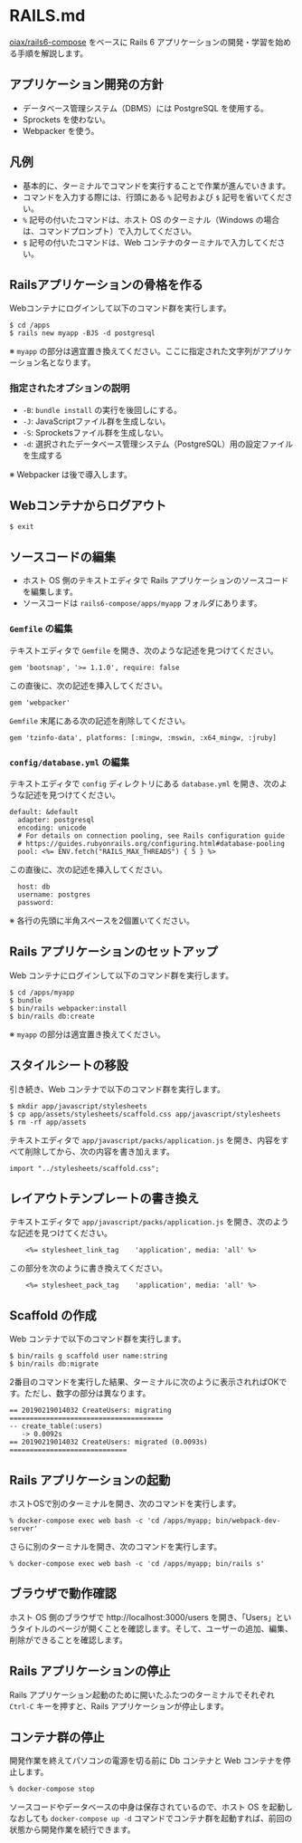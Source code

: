 # RAILS.md

[oiax/rails6-compose](https://github.com/oiax/rails6-compose) をベースに Rails 6 アプリケーションの開発・学習を始める手順を解説します。

## アプリケーション開発の方針

* データベース管理システム（DBMS）には PostgreSQL を使用する。
* Sprockets を使わない。
* Webpacker を使う。

## 凡例

* 基本的に、ターミナルでコマンドを実行することで作業が進んでいきます。
* コマンドを入力する際には、行頭にある `%` 記号および `$` 記号を省いてください。
* `%` 記号の付いたコマンドは、ホスト OS のターミナル（Windows の場合は、コマンドプロンプト）で入力してください。
* `$` 記号の付いたコマンドは、Web コンテナのターミナルで入力してください。

## Railsアプリケーションの骨格を作る

Webコンテナにログインして以下のコマンド群を実行します。

```
$ cd /apps
$ rails new myapp -BJS -d postgresql
```

※ `myapp` の部分は適宜置き換えてください。ここに指定された文字列がアプリケーション名となります。

### 指定されたオプションの説明

* `-B`: `bundle install` の実行を後回しにする。
* `-J`: JavaScriptファイル群を生成しない。
* `-S`: Sprocketsファイル群を生成しない。
* `-d`: 選択されたデータベース管理システム（PostgreSQL）用の設定ファイルを生成する

※ Webpacker は後で導入します。

## Webコンテナからログアウト

```
$ exit
```

## ソースコードの編集

* ホスト OS 側のテキストエディタで Rails アプリケーションのソースコードを編集します。
* ソースコードは `rails6-compose/apps/myapp` フォルダにあります。

### `Gemfile` の編集

テキストエディタで `Gemfile` を開き、次のような記述を見つけてください。

```
gem 'bootsnap', '>= 1.1.0', require: false
```

この直後に、次の記述を挿入してください。

```
gem 'webpacker'
```

`Gemfile` 末尾にある次の記述を削除してください。

```
gem 'tzinfo-data', platforms: [:mingw, :mswin, :x64_mingw, :jruby]
```

### `config/database.yml` の編集

テキストエディタで `config` ディレクトリにある `database.yml` を開き、次のような記述を見つけてください。

```
default: &default
  adapter: postgresql
  encoding: unicode
  # For details on connection pooling, see Rails configuration guide
  # https://guides.rubyonrails.org/configuring.html#database-pooling
  pool: <%= ENV.fetch("RAILS_MAX_THREADS") { 5 } %>
```

この直後に、次の記述を挿入してください。

```
  host: db
  username: postgres
  password:
```

※ 各行の先頭に半角スペースを2個置いてください。

## Rails アプリケーションのセットアップ

Web コンテナにログインして以下のコマンド群を実行します。

```
$ cd /apps/myapp
$ bundle
$ bin/rails webpacker:install
$ bin/rails db:create
```

※ `myapp` の部分は適宜置き換えてください。

## スタイルシートの移設

引き続き、Web コンテナで以下のコマンド群を実行します。

```
$ mkdir app/javascript/stylesheets
$ cp app/assets/stylesheets/scaffold.css app/javascript/stylesheets
$ rm -rf app/assets
```

テキストエディタで `app/javascript/packs/application.js` を開き、内容をすべて削除してから、次の内容を書き加えます。

```
import "../stylesheets/scaffold.css";
```

## レイアウトテンプレートの書き換え

テキストエディタで `app/javascript/packs/application.js` を開き、次のような記述を見つけてください。

```
    <%= stylesheet_link_tag    'application', media: 'all' %>
```

この部分を次のように書き換えてください。

```
    <%= stylesheet_pack_tag    'application', media: 'all' %>
```

## Scaffold の作成

Web コンテナで以下のコマンド群を実行します。

```
$ bin/rails g scaffold user name:string
$ bin/rails db:migrate
```

2番目のコマンドを実行した結果、ターミナルに次のように表示されればOKです。ただし、数字の部分は異なります。

```
== 20190219014032 CreateUsers: migrating ======================================
-- create_table(:users)
   -> 0.0092s
== 20190219014032 CreateUsers: migrated (0.0093s) =============================
```

## Rails アプリケーションの起動

ホストOSで別のターミナルを開き、次のコマンドを実行します。

```
% docker-compose exec web bash -c 'cd /apps/myapp; bin/webpack-dev-server'
```

さらに別のターミナルを開き、次のコマンドを実行します。

```
% docker-compose exec web bash -c 'cd /apps/myapp; bin/rails s'
```

## ブラウザで動作確認

ホスト OS 側のブラウザで http://localhost:3000/users を開き、「Users」というタイトルのページが開くことを確認します。そして、ユーザーの追加、編集、削除ができることを確認します。

## Rails アプリケーションの停止

Rails アプリケーション起動のために開いたふたつのターミナルでそれぞれ `Ctrl-C` キーを押すと、Rails アプリケーションが停止します。

## コンテナ群の停止

開発作業を終えてパソコンの電源を切る前に Db コンテナと Web コンテナを停止します。

```
% docker-compose stop
```

ソースコードやデータベースの中身は保存されているので、ホスト OS を起動しなおしても `docker-compose up -d` コマンドでコンテナ群を起動すれば、前回の状態から開発作業を続行できます。
